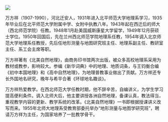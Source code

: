 ![](https://s2.loli.net/2022/08/31/sKAyLZc64wjvUYB.png)

万方祥（1907-1990），河北迁安人，1931年进入北平师范大学地理系学习，1935年毕业后在北平师范大学附属中学、女附中执教八年。1943年起在西迁后的师大（西北师范学院）任教。1948年1月赴美国威斯康星大学留学，1949年12月获硕士学位。1950年回国后，先在兰州西北师范学院地理系任教，1954年调入北京师范大学地理系任教授，先后任地形测量与地图研究班主任、地理系副主任、教研室主任、系工会主席等职。

万方祥著有《北美自然地理》，由商务印书馆两次出版，被众多高校地理系采用为教材或教参，影响较大。参编《新华词典》中的地理、地质词条，与王钧衡合编《初中本国地理》和《高中自然地理》，为地理普教事业做出了贡献。万方祥还专长外国地名研究，晚年与希平合著《环球地名趣谈》。

万方祥热爱教学。在西北师范大学任教时期，他不辞辛苦，自编讲义，为学生学习提高便利条件。调入北师大后，他主要讲授各洲自然地理，备课认真，教法得当，重视教学内容的更新、教学系统的改革。《北美自然地理》一书即根据授课讲义改写而来。1955年北师大地理系受教育部委托举办“地形测量与地图学研究班”，聘请万方祥为主任，为国家培养了一批教学骨干。